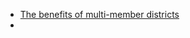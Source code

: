 - [The benefits of multi-member districts](https://www.sightline.org/2017/06/15/could-portland-create-a-city-council-that-looks-like-portland/)
- 
